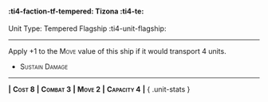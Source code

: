 #### :ti4-faction-tf-tempered: **Tizona** :ti4-te:

Unit Type: Tempered Flagship :ti4-unit-flagship: 

---

Apply +1 to the <span style="font-variant:small-caps;">Move</span> value of this ship if it would transport 4 units.

* <span style="font-variant:small-caps;">Sustain Damage</span> 

---

__|__ <span style="font-variant:small-caps;white-space: nowrap;">**Cost 8**</span> __|__ <span style="font-variant:small-caps;white-space: nowrap;">**Combat 3**</span> __|__ <span style="font-variant:small-caps;white-space: nowrap;">**Move 2**</span> __|__ <span style="font-variant:small-caps;white-space: nowrap;">**Capacity 4**</span> __|__
{ .unit-stats }
